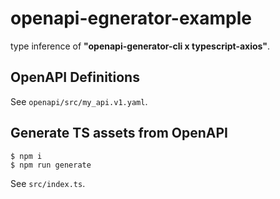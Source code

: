 # openapi-egnerator-example

type inference of **"openapi-generator-cli x typescript-axios"**.

## OpenAPI Definitions

See `openapi/src/my_api.v1.yaml`.

## Generate TS assets from OpenAPI

```
$ npm i
$ npm run generate
```

See `src/index.ts`.
